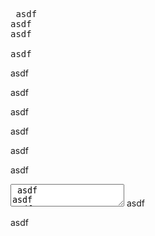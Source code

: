 <pre> asdf
asdf
asdf

asdf
</pre> asdf
asdf

<script> asdf
asdf
asdf

asdf
</script> asdf
asdf

<style> asdf
asdf
asdf

asdf
</style> asdf
asdf

<textarea> asdf
asdf
asdf

asdf
</textarea> asdf
asdf